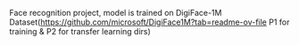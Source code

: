 Face recognition project, model is trained on DigiFace-1M Dataset(https://github.com/microsoft/DigiFace1M?tab=readme-ov-file P1 for training & P2 for transfer learning dirs)

